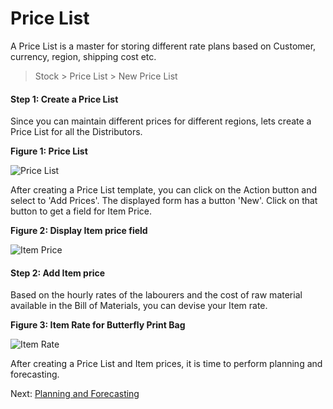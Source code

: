 # Price List

<p class="lead">A Price List is a master for storing different rate plans based on Customer, currency, region, shipping cost etc. </p>

> Stock > Price List > New Price List

#### Step 1: Create a Price List 

Since you can maintain different prices for different regions, lets create a Price List for all the Distributors.

__Figure 1: Price List__

![Price List](/assets/manual_erpnext_com/old_images/erpnext/m-t-s-distributor-pricelist.png)

After creating a Price List template, you can click on the Action button and select to 'Add Prices'. The displayed form has a button 'New'. Click on that button to get a field for Item Price.

__Figure 2: Display Item price field__

![Item Price](/assets/manual_erpnext_com/old_images/erpnext/m-t-o-item-rate.png)

#### Step 2: Add Item price

Based on the hourly rates of the labourers and the cost of raw material available in the Bill of Materials, you can devise your Item rate.

__Figure 3: Item Rate for Butterfly Print Bag__

![Item Rate](/assets/manual_erpnext_com/old_images/erpnext/m-t-s-distributor-item-price.png)

After creating a Price List and Item prices, it is time to perform planning and forecasting.



Next: [Planning and Forecasting](/guide-books/make-to-stock/planning-and-forecasting)